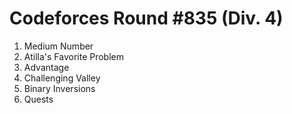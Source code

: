# Codeforces Round #835 (Div. 4)

1. Medium Number
2. Atilla's Favorite Problem
3. Advantage
4. Challenging Valley
5. Binary Inversions
6. Quests
